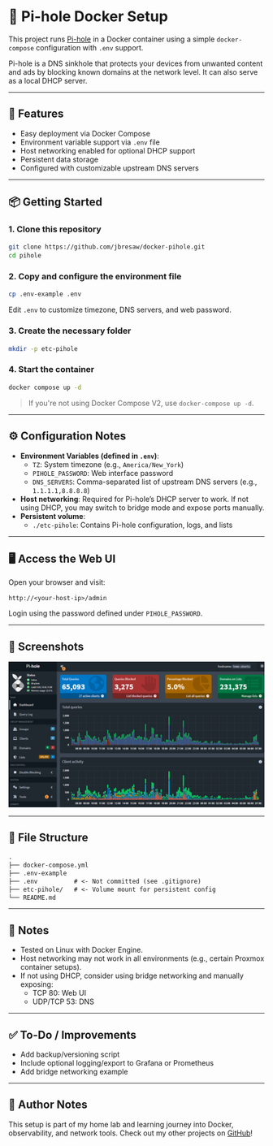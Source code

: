 # 🧰 Pi-hole Docker Setup

This project runs [Pi-hole](https://pi-hole.net/) in a Docker container using a simple `docker-compose` configuration with `.env` support.

Pi-hole is a DNS sinkhole that protects your devices from unwanted content and ads by blocking known domains at the network level. It can also serve as a local DHCP server.

---

## 🚀 Features

- Easy deployment via Docker Compose
- Environment variable support via `.env` file
- Host networking enabled for optional DHCP support
- Persistent data storage
- Configured with customizable upstream DNS servers

---

## 📦 Getting Started

### 1. Clone this repository

```bash
git clone https://github.com/jbresaw/docker-pihole.git
cd pihole
```

### 2. Copy and configure the environment file

```bash
cp .env-example .env
```

Edit `.env` to customize timezone, DNS servers, and web password.

### 3. Create the necessary folder

```bash
mkdir -p etc-pihole
```

### 4. Start the container

```bash
docker compose up -d
```

> If you're not using Docker Compose V2, use `docker-compose up -d`.

---

## ⚙️ Configuration Notes

- **Environment Variables (defined in `.env`)**:
  - `TZ`: System timezone (e.g., `America/New_York`)
  - `PIHOLE_PASSWORD`: Web interface password
  - `DNS_SERVERS`: Comma-separated list of upstream DNS servers (e.g., `1.1.1.1,8.8.8.8`)
- **Host networking**: Required for Pi-hole’s DHCP server to work. If not using DHCP, you may switch to bridge mode and expose ports manually.
- **Persistent volume**:
  - `./etc-pihole`: Contains Pi-hole configuration, logs, and lists

---

## 🖥️ Access the Web UI

Open your browser and visit:

```
http://<your-host-ip>/admin
```

Login using the password defined under `PIHOLE_PASSWORD`.

---

## 📸 Screenshots

![Pi-hole Dashboard](./pihole-main-dashboard.png)

---

## 🧾 File Structure

```
.
├── docker-compose.yml
├── .env-example
├── .env          # <- Not committed (see .gitignore)
├── etc-pihole/   # <- Volume mount for persistent config
└── README.md
```

---

## 📌 Notes

- Tested on Linux with Docker Engine.
- Host networking may not work in all environments (e.g., certain Proxmox container setups).
- If not using DHCP, consider using bridge networking and manually exposing:
  - TCP 80: Web UI
  - UDP/TCP 53: DNS

---

## ✅ To-Do / Improvements

- Add backup/versioning script
- Include optional logging/export to Grafana or Prometheus
- Add bridge networking example

---

## 🧠 Author Notes

This setup is part of my home lab and learning journey into Docker, observability, and network tools. Check out my other projects on [GitHub](https://github.com/jbresaw)!
